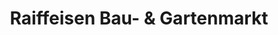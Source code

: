 ---
title: "Raiffeisen Bau- & Gartenmarkt"
url: /herzberg-elster/raiffeisen-bau-und-gartenmarkt/
shop: Baumarkt
---